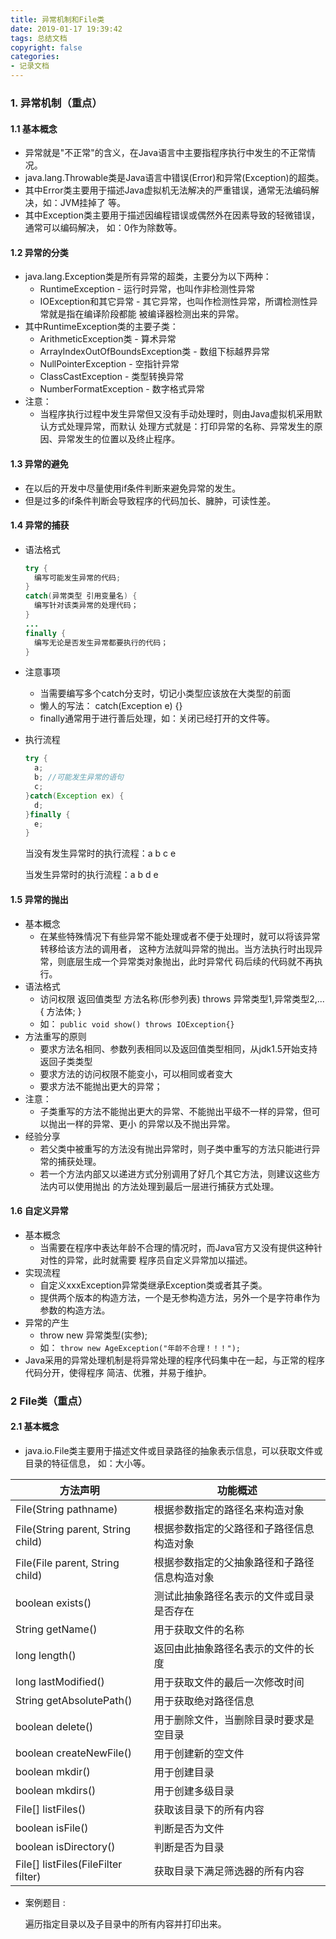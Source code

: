```yaml
---
title: 异常机制和File类
date: 2019-01-17 19:39:42
tags: 总结文档
copyright: false
categories: 
- 记录文档
---
```


### 1. 异常机制（重点）

#### 1.1 基本概念

* 异常就是"不正常"的含义，在Java语言中主要指程序执行中发生的不正常情况。 <!--more-->
* java.lang.Throwable类是Java语言中错误(Error)和异常(Exception)的超类。 
* 其中Error类主要用于描述Java虚拟机无法解决的严重错误，通常无法编码解决，如：JVM挂掉了 等。 
* 其中Exception类主要用于描述因编程错误或偶然外在因素导致的轻微错误，通常可以编码解决， 如：0作为除数等。

#### 1.2 异常的分类

* java.lang.Exception类是所有异常的超类，主要分为以下两种： 
  * RuntimeException - 运行时异常，也叫作非检测性异常 
  * IOException和其它异常 - 其它异常，也叫作检测性异常，所谓检测性异常就是指在编译阶段都能 被编译器检测出来的异常。 
* 其中RuntimeException类的主要子类： 
  * ArithmeticException类 - 算术异常 
  * ArrayIndexOutOfBoundsException类 - 数组下标越界异常 
  * NullPointerException - 空指针异常 
  * ClassCastException - 类型转换异常 
  * NumberFormatException - 数字格式异常 
* 注意： 
  * 当程序执行过程中发生异常但又没有手动处理时，则由Java虚拟机采用默认方式处理异常，而默认 处理方式就是：打印异常的名称、异常发生的原因、异常发生的位置以及终止程序。 

#### 1.3 异常的避免

* 在以后的开发中尽量使用if条件判断来避免异常的发生。 
* 但是过多的if条件判断会导致程序的代码加长、臃肿，可读性差。

#### 1.4 异常的捕获

* 语法格式

  ```java
  try {
  	编写可能发生异常的代码;
  }
  catch(异常类型 引用变量名) {
  	编写针对该类异常的处理代码；
  }
  ...
  finally {
  	编写无论是否发生异常都要执行的代码；
  }
  ```

* 注意事项
  * 当需要编写多个catch分支时，切记小类型应该放在大类型的前面 
  * 懒人的写法： catch(Exception e) {} 
  * finally通常用于进行善后处理，如：关闭已经打开的文件等。

* 执行流程

  ```java
  try {
  	a;
  	b; //可能发生异常的语句
  	c;
  }catch(Exception ex) {
  	d;
  }finally {
  	e;
  }
  ```

  当没有发生异常时的执行流程：a b c e
  
  当发生异常时的执行流程：a b d e

#### 1.5 异常的抛出

* 基本概念
  * 在某些特殊情况下有些异常不能处理或者不便于处理时，就可以将该异常转移给该方法的调用者， 这种方法就叫异常的抛出。当方法执行时出现异常，则底层生成一个异常类对象抛出，此时异常代 码后续的代码就不再执行。
* 语法格式
  * 访问权限 返回值类型 方法名称(形参列表) throws 异常类型1,异常类型2,...{ 方法体; }
  * 如： `public void show() throws IOException{}` 
* 方法重写的原则
  * 要求方法名相同、参数列表相同以及返回值类型相同，从jdk1.5开始支持返回子类类型
  * 要求方法的访问权限不能变小，可以相同或者变大
  * 要求方法不能抛出更大的异常；
* 注意：
  * 子类重写的方法不能抛出更大的异常、不能抛出平级不一样的异常，但可以抛出一样的异常、更小 的异常以及不抛出异常。
* 经验分享
  * 若父类中被重写的方法没有抛出异常时，则子类中重写的方法只能进行异常的捕获处理。 
  * 若一个方法内部又以递进方式分别调用了好几个其它方法，则建议这些方法内可以使用抛出 的方法处理到最后一层进行捕获方式处理。

#### 1.6 自定义异常

* 基本概念
  * 当需要在程序中表达年龄不合理的情况时，而Java官方又没有提供这种针对性的异常，此时就需要 程序员自定义异常加以描述。
* 实现流程
  * 自定义xxxException异常类继承Exception类或者其子类。
  * 提供两个版本的构造方法，一个是无参构造方法，另外一个是字符串作为参数的构造方法。
* 异常的产生
  * throw new 异常类型(实参);
  * 如： `throw new AgeException("年龄不合理！！！");`
* Java采用的异常处理机制是将异常处理的程序代码集中在一起，与正常的程序代码分开，使得程序 简洁、优雅，并易于维护。

### 2 File类（重点）

#### 2.1 基本概念

* java.io.File类主要用于描述文件或目录路径的抽象表示信息，可以获取文件或目录的特征信息， 如：大小等。

| 方法声明                            | 功能概述                                     |
| ----------------------------------- | -------------------------------------------- |
| File(String pathname)               | 根据参数指定的路径名来构造对象               |
| File(String parent, String child)   | 根据参数指定的父路径和子路径信息构造对象     |
| File(File parent, String child)     | 根据参数指定的父抽象路径和子路径信息构造对象 |
| boolean exists()                    | 测试此抽象路径名表示的文件或目录是否存在     |
| String getName()                    | 用于获取文件的名称                           |
| long length()                       | 返回由此抽象路径名表示的文件的长度           |
| long lastModified()                 | 用于获取文件的最后一次修改时间               |
| String getAbsolutePath()            | 用于获取绝对路径信息                         |
| boolean delete()                    | 用于删除文件，当删除目录时要求是空目录       |
| boolean createNewFile()             | 用于创建新的空文件                           |
| boolean mkdir()                     | 用于创建目录                                 |
| boolean mkdirs()                    | 用于创建多级目录                             |
| File[] listFiles()                  | 获取该目录下的所有内容                       |
| boolean isFile()                    | 判断是否为文件                               |
| boolean isDirectory()               | 判断是否为目录                               |
| File[] listFiles(FileFilter filter) | 获取目录下满足筛选器的所有内容               |

* 案例题目 :

  遍历指定目录以及子目录中的所有内容并打印出来。